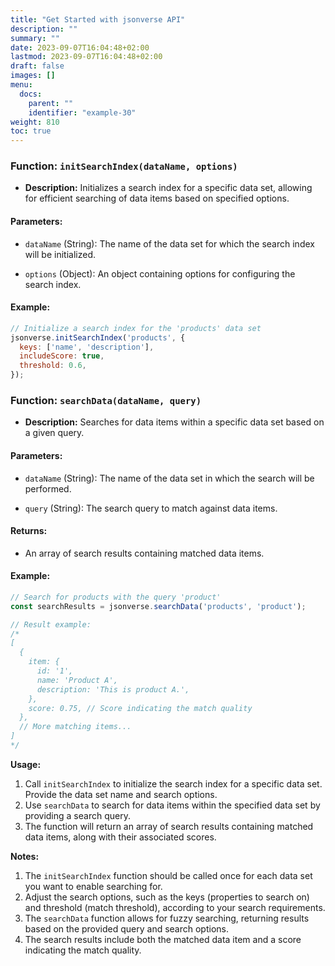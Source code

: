 ```yaml
---
title: "Get Started with jsonverse API"
description: ""
summary: ""
date: 2023-09-07T16:04:48+02:00
lastmod: 2023-09-07T16:04:48+02:00
draft: false
images: []
menu:
  docs:
    parent: ""
    identifier: "example-30"
weight: 810
toc: true
---
```

### Function: `initSearchIndex(dataName, options)`

- **Description:** Initializes a search index for a specific data set, allowing for efficient searching of data items based on specified options.

#### Parameters:

- `dataName` (String): The name of the data set for which the search index will be initialized.

- `options` (Object): An object containing options for configuring the search index.

#### Example:

```javascript
// Initialize a search index for the 'products' data set
jsonverse.initSearchIndex('products', {
  keys: ['name', 'description'],
  includeScore: true,
  threshold: 0.6,
});
```

### Function: `searchData(dataName, query)`

- **Description:** Searches for data items within a specific data set based on a given query.

#### Parameters:

- `dataName` (String): The name of the data set in which the search will be performed.

- `query` (String): The search query to match against data items.

#### Returns:

- An array of search results containing matched data items.

#### Example:

```javascript
// Search for products with the query 'product'
const searchResults = jsonverse.searchData('products', 'product');

// Result example:
/*
[
  {
    item: {
      id: '1',
      name: 'Product A',
      description: 'This is product A.',
    },
    score: 0.75, // Score indicating the match quality
  },
  // More matching items...
]
*/
```
**Usage:**

1. Call `initSearchIndex` to initialize the search index for a specific data set. Provide the data set name and search options.
2. Use `searchData` to search for data items within the specified data set by providing a search query.
3. The function will return an array of search results containing matched data items, along with their associated scores.

**Notes:**

1. The `initSearchIndex` function should be called once for each data set you want to enable searching for.
2. Adjust the search options, such as the keys (properties to search on) and threshold (match threshold), according to your search requirements.
3. The `searchData` function allows for fuzzy searching, returning results based on the provided query and search options.
4. The search results include both the matched data item and a score indicating the match quality.
